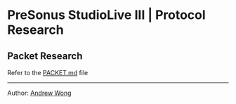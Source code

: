 # PreSonus StudioLive III | Protocol Research


<!-- 

## Overview

Discovery Broadcast - every 3 seconds
KeepAlive - every n second ???

Connection Order -> Hello, Subscribe, Request File

UDP packets metering, discovery
TCP for control

-->

## Packet Research

Refer to the [PACKET.md](https://featherbear.cc/presonus-studiolive-api/packet.html) file

---

Author: [Andrew Wong](https://github.com/featherbear)

